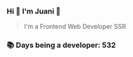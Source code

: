 ### Hi 👋 I&#39;m Juani 🦁

> I&#39;m a Frontend Web Developer SSR

### 📚 Days being a developer: 532
